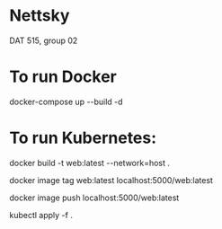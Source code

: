# Nettsky
DAT 515, group 02

# To run Docker
docker-compose up --build -d

# To run Kubernetes:
docker build -t web:latest --network=host .

docker image tag web:latest localhost:5000/web:latest

docker image push localhost:5000/web:latest

kubectl apply -f .
